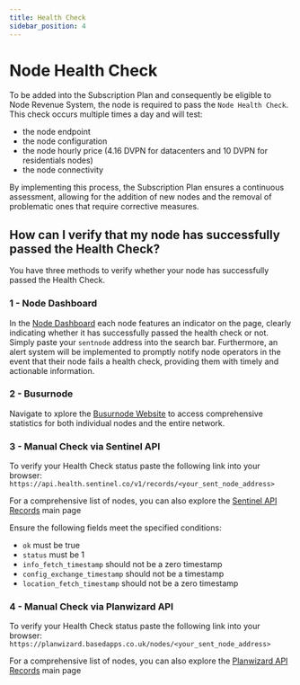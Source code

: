 ```yaml
---
title: Health Check
sidebar_position: 4
---
```


# Node Health Check

To be added into the Subscription Plan and consequently be eligible to Node Revenue System, the node is required to pass the `Node Health Check`.
This check occurs multiple times a day and will test:
- the node endpoint
- the node configuration
- the node hourly price (4.16 DVPN for datacenters and 10 DVPN for residentials nodes)
- the node connectivity

By implementing this process, the Subscription Plan ensures a continuous assessment, allowing for the addition of new nodes and the removal of problematic ones that require corrective measures.

## How can I verify that my node has successfully passed the Health Check?

You have three methods to verify whether your node has successfully passed the Health Check.

### 1 - Node Dashboard

In the [Node Dashboard](https://nodes.sentinel.co) each node features an indicator on the page, clearly indicating whether it has successfully passed the health check or not. Simply paste your `sentnode` address into the search bar. Furthermore, an alert system will be implemented to promptly notify node operators in the event that their node fails a health check, providing them with timely and actionable information.


### 2 - Busurnode

Navigate to xplore the [Busurnode Website](https://sentinel.busurnode.com/) to access comprehensive statistics for both individual nodes and the entire network.


### 3 - Manual Check via Sentinel API

To verify your Health Check status paste the following link into your browser: `https://api.health.sentinel.co/v1/records/<your_sent_node_address>`

For a comprehensive list of nodes, you can also explore the [Sentinel API Records](https://api.health.sentinel.co/v1/records) main page

Ensure the following fields meet the specified conditions:
- `ok` must be true
- `status` must be 1
- `info_fetch_timestamp` should not be a zero timestamp
- `config_exchange_timestamp` should not be a timestamp
- `location_fetch_timestamp` should not be a zero timestamp

### 4 - Manual Check via Planwizard API

To verify your Health Check status paste the following link into your browser: `https://planwizard.basedapps.co.uk/nodes/<your_sent_node_address>`

For a comprehensive list of nodes, you can also explore the [Planwizard API Records](https://planwizard.basedapps.co.uk/nodes) main page